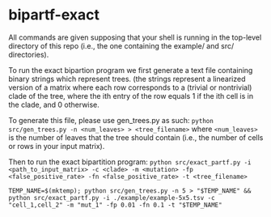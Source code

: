 # bipartf-exact

All commands are given supposing that your shell is running in the top-level directory of this repo (i.e., the one containing the example/ and src/ directories).

To run the exact bipartion program we first generate a text file containing binary strings which represent trees. (the strings represent a linearized version of a matrix where each row corresponds to a (trivial or nontrivial) clade of the tree, where the ith entry of the row equals 1 if the ith cell is in the clade, and 0 otherwise.

To generate this file, please use gen_trees.py as such:
```python src/gen_trees.py -n <num_leaves> > <tree_filename>```
where ```<num_leaves>``` is the number of leaves that the tree should contain (i.e., the number of cells or rows in your input matrix).

Then to run the exact bipartition program: ```python src/exact_partf.py -i <path_to_input_matrix> -c <clade> -m <mutation> -fp <false_positive_rate> -fn <false_positive_rate> -t <tree_filename>```

```
TEMP_NAME=$(mktemp); python src/gen_trees.py -n 5 > "$TEMP_NAME" && python src/exact_partf.py -i ./example/example-5x5.tsv -c "cell_1,cell_2" -m "mut_1" -fp 0.01 -fn 0.1 -t "$TEMP_NAME"
```

